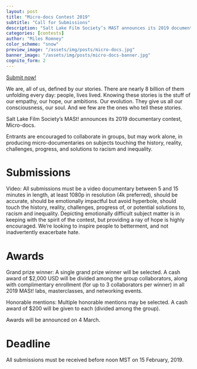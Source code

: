 ```yaml
---
layout: post
title: "Micro-docs Contest 2019"
subtitle: "Call for Submissions"
description: "Salt Lake Film Society’s MAST announces its 2019 documentary contest, 'Micro-docs'."
categories: [contests]
author: "Miles Romney"
color_scheme: "snow"
preview_image: "/assets/img/posts/micro-docs.jpg"
banner_image: "/assets/img/posts/micro-docs-banner.jpg"
cognito_form: 2
---
```


<a class="button" href="#cognito"><span class="xcon-forward"></span> Submit now!</a>

We are, all of us, defined by our stories. There are nearly 8 billion of them unfolding every day: people, lives lived. Knowing these stories is the stuff of our empathy, our hope, our ambitions. Our evolution. They give us all our consciousness, our soul. And we few are the ones who tell these stories.

Salt Lake Film Society’s MASt! announces its 2019 documentary contest, Micro-docs.

Entrants are encouraged to collaborate in groups, but may work alone, in producing micro-documentaries on subjects touching the history, reality, challenges, progress, and solutions to racism and inequality.

# Submissions

Video: All submissions must be a video documentary between 5 and 15 minutes in length, at least 1080p in resolution (4k preferred), should be accurate, should be emotionally impactful but avoid hyperbole, should touch the history, reality, challenges, progress of, or potential solutions to, racism and inequality. Depicting emotionally difficult subject matter is in keeping with the spirit of the contest, but providing a ray of hope is highly encouraged. We’re looking to inspire people to betterment, and not inadvertently exacerbate hate.

# Awards

Grand prize winner: A single grand prize winner will be selected. A cash award of $2,000 USD will be divided among the group collaborators, along with complimentary enrollment (for up to 3 collaborators per winner) in all 2019 MASt! labs, masterclasses, and networking events.

Honorable mentions: Multiple honorable mentions may be selected. A cash award of $200 will be given to each (divided among the group).

Awards will be announced on 4 March.

# Deadline

All submissions must be received before noon MST on 15 February, 2019.
